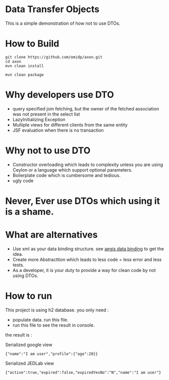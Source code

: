 Data Transfer Objects
=======================

This is a simple demonstration of how not to use DTOs.

How to Build
=============

```
git clone https://github.com/omidp/axon.git
cd axon
mvn clean install
```

```
mvn clean package
```

Why developers use DTO
=============

* query specified join fetching, but the owner of the fetched association was not present in the select list 
* LazyInitializing Exception
* Multiple views for different clients from the same entity
* JSF evaluation when there is no transaction


Why not to use DTO
=============

* Constructor overloading which leads to complexity unless you are using Ceylon or a language which support optional parameters.
* Boilerplate code which is cumbersome and tedious.
* ugly code

# Never, Ever use DTOs which using it is a shame. 

What are alternatives
=============

* Use xml as your data binding structure. see [aegis data binding](http://cxf.apache.org/docs/aegis-databinding-20x.html) to get the idea.
* Create more Abstracttion which leads to less code = less error and less tests.
* As a developer, it is your duty to provide a way for clean code by not using DTOs.


How to run
=============

This project is using h2 database. you only need : 

* populate data. run this file.
* run this file to see the result in console.

the result is :

Serialized  google view

```
{"name":"I am user","profile":{"age":20}}
```

Serialized  JEDLab view

```
{"active":true,"expired":false,"expiredYesNo":"N","name":"I am user"}
```
